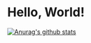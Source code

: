 # Hello, World!

[![Anurag's github stats](https://github-readme-stats.vercel.app/api?username=n0z0me&count_private=true)](https://github.com/anuraghazra/github-readme-stats)